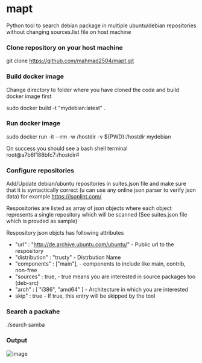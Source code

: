 # mapt
Python tool to search debian package in multiple ubuntu/debian repositories  without changing sources.list file on host machine

### Clone repository on your host machine 
git clone https://github.com/mahmad2504/mapt.git

### Build docker image 
Change directory to folder where you have cloned the code and build docker image first

sudo docker build -t "mydebian:latest" .

### Run docker image
sudo docker run -it --rm  -w /hostdir -v ${PWD}:/hostdir mydebian  

On success you should see a bash shell terminal root@a7b6f188bfc7:/hostdir# 

### Configure repositories

Add/Update debian/ubuntu repositories in suites.json file and make sure that it is syntactically correct (u can use any online json parser to verify json data)
for example https://jsonlint.com/

Respositories are listed as array of json objects where each object represents a single repository which will be scanned (See suites.json file which is provded as sample)

Respository json objcts has following attributes

* "url" : "http://de.archive.ubuntu.com/ubuntu/"    - Public url to the respository     
* "distribution" : "trusty"                         - Distrbution Name
* "components" : ["main"],                          - components to include like main, contrib, non-free
* "sources" : true,                                 - true means you are interested in source packages too (deb-src)
* "arch" : [ "i386", "amd64" ]                      - Architecture in which you are interested
* skip" : true                                     - If true, this entry will be skipped by the tool



### Search a packahe
./search samba 

### Output
![image](https://github.com/mahmad2504/mapt/assets/15646324/23e7d050-fb7d-4e8f-85bc-26e8b5b88a72)






